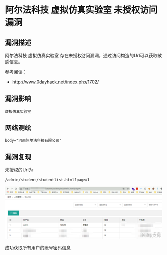 # 阿尔法科技 虚拟仿真实验室 未授权访问漏洞

## 漏洞描述

阿尔法科技 虚拟仿真实验室 存在未授权访问漏洞，通过访问构造的Url可以获取敏感信息。

参考阅读：

- http://www.0dayhack.net/index.php/1702/

## 漏洞影响

```
虚拟仿真实验室
```

## 网络测绘

```
body="河南阿尔法科技有限公司"
```

## 漏洞复现

未授权的Url为

```plain
/admin/student/studentlist.html?page=1
```

![](images/202202101929331.png)

成功获取所有用户的账号密码信息
